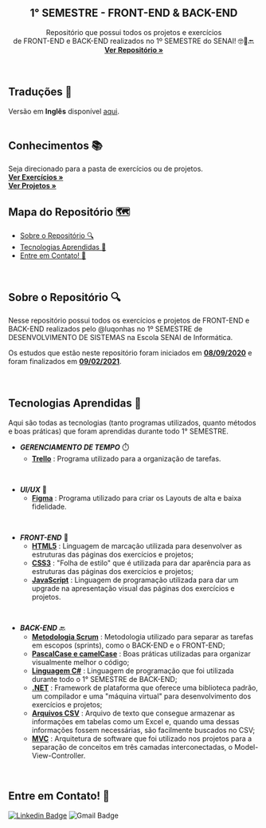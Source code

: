   <h2 align="center">1° SEMESTRE - FRONT-END & BACK-END</h2>

  <p align="center">
    Repositório que possui todos os projetos e exercícios <br>de FRONT-END e BACK-END realizados no 1º SEMESTRE do SENAI! 🤓📰🔙
    <br />
    <a href="https://github.com/luqonhas/SENAI_SEMESTER1_Back-End"><strong> Ver Repositório
    »</strong></a>
    <br />
    <br />
    <br />
  </p>
</p>

## Traduções 👅
Versão em **Inglês** disponível [aqui](https://github.com/luqonhas/SENAI_SEMESTER1_Back-End/blob/master/README.md).
<br>
<br>

## Conhecimentos 📚
Seja direcionado para a pasta de exercícios ou de projetos.
<br />
<a href="https://github.com/luqonhas/SENAI_SEMESTER1_Back-End/tree/main/EXERCISES"><strong> Ver Exercícios
»</strong></a>
<br />
<a href="https://github.com/luqonhas/SENAI_SEMESTER1_Back-End/tree/main/PROJECTS"><strong> Ver Projetos
»</strong></a>

## Mapa do Repositório 🗺️

* [Sobre o Repositório 🔍](#about)
* [Tecnologias Aprendidas 🤖](#tec)
* [Entre em Contato! 🎉](#contact)
<br>
<div id='about'/>

## Sobre o Repositório 🔍
Nesse repositório possui todos os exercícios e projetos de FRONT-END e BACK-END realizados pelo @luqonhas no 1º SEMESTRE de DESENVOLVIMENTO DE SISTEMAS na Escola SENAI de Informática.

Os estudos que estão neste repositório foram iniciados em <ins>**08/09/2020**</ins> e foram finalizados em <ins>**09/02/2021**</ins>.
<br>
<br>
<br>

<div id = "tec"/>

## Tecnologias Aprendidas 🤖
Aqui são todas as tecnologias (tanto programas utilizados, quanto métodos e boas práticas) que foram aprendidas durante todo 1° SEMESTRE.

* _**GERENCIAMENTO DE TEMPO**_ ⏱️
  * **<ins>Trello**</ins> : Programa utilizado para a organização de tarefas.

<br>

* _**UI/UX**_ 🎨
  * **<ins>Figma**</ins> : Programa utilizado para criar os Layouts de alta e baixa fidelidade.

<br>

* _**FRONT-END**_ 📰
  * **<ins>HTML5**</ins> : Linguagem de marcação utilizada para desenvolver as estruturas das páginas dos exercícios e projetos;
  * **<ins>CSS3**</ins> : "Folha de estilo" que é utilizada para dar aparência para as estruturas das páginas dos exercícios e projetos;
  * **<ins>JavaScript**</ins> : Linguagem de programação utilizada para dar um upgrade na apresentação visual das páginas dos exercícios e projetos.

<br>

* _**BACK-END**_ 🔙
  * **<ins>Metodologia Scrum**</ins> : Metodologia utilizado para separar as tarefas em escopos (sprints), como o BACK-END e o FRONT-END;
  * **<ins>PascalCase e camelCase**</ins> : Boas práticas utilizadas para organizar visualmente melhor o código;
  * **<ins>Linguagem C#**</ins> : Linguagem de programação que foi utilizada durante todo o 1° SEMESTRE de BACK-END;
  * **<ins>.NET**</ins> : Framework de plataforma que oferece uma biblioteca padrão, um compilador e uma "máquina virtual" para desenvolvimento dos exercícios e projetos;
  * **<ins>Arquivos CSV**</ins> : Arquivo de texto que consegue armazenar as informações em tabelas como um Excel e, quando uma dessas informações fossem necessárias, são facilmente buscados no CSV;
  * **<ins>MVC**</ins> : Arquitetura de software que foi utilizado nos projetos para a separação de conceitos em três camadas interconectadas, o Model-View-Controller.
<br>
<div id="contact"/>

## Entre em Contato! 🎉
[![Linkedin Badge](https://img.shields.io/badge/-Lucas%20Apolinário-%231572B6?style=flat-square&logo=Linkedin&logoColor=white&link=https://www.linkedin.com/in/luqonhas/)](https://www.linkedin.com/in/luqonhas/)
![Gmail Badge](https://img.shields.io/badge/-apolinariodev@gmail.com-CC2927?style=flat-square&logo=Gmail&logoColor=white)
